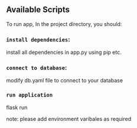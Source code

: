 
## Available Scripts

To run app, In the project directory, you should:

### `install dependencies`:

install all dependencies in app.py using pip etc.

### `connect to database`:

modify db.yaml file to connect to your database


### `run application`

flask run

note: please add environment varibales as required


